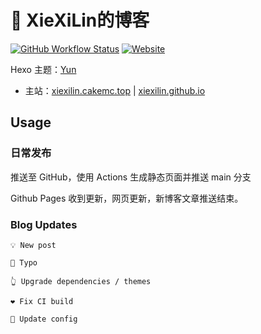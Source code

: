 # 🤔 XieXiLin的博客

[![GitHub Workflow Status](https://img.shields.io/github/workflow/status/XieXiLin158/xiexilin158.github.io/GitHub%20Pages?label=GitHub%20Pages%20Build&logo=GitHub&style=flat-square)](https://github.com/XieXiLin158/xiexilin158.github.io/actions) [![Website](https://img.shields.io/website?down_color=red&down_message=Offline&label=XieXiLin%27s%20Blog&style=flat-square&up_color=success&up_message=Online&url=https%3A%2F%2Fxiexilin.cakemc.top)](https://xiexilin.cakemc.top)

Hexo 主题：[Yun](https://github.com/YunYouJun/hexo-theme-yun)

- 主站：[xiexilin.cakemc.top](https://xiexilin.cakemc.top) | [xiexilin.github.io](https://xiexilin.github.io)

## Usage

### 日常发布

推送至 GitHub，使用 Actions 生成静态页面并推送 main 分支

Github Pages 收到更新，网页更新，新博客文章推送结束。

### Blog Updates

`💡 New post`

`🐛 Typo`

`👆 Upgrade dependencies / themes`

`❤️ Fix CI build`

`📃 Update config`

